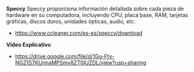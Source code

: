 **Speccy**
Speccy proporciona información detallada sobre cada pieza de hardware en su computadora, incluyendo CPU, placa base, RAM, tarjetas gráficas, discos duros, unidades ópticas, audio, etc.

- https://www.ccleaner.com/es-es/speccy/download
  
**Vídeo Explicativo**
  
- https://drive.google.com/file/d/1Gu-Fty-NGZ1S7KUnnaMPSmv8ZT0IUZDL/view?usp=sharing
